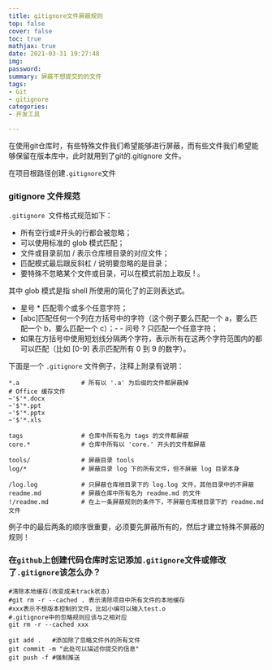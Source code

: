 ```yaml
---
title: gitignore文件屏蔽规则
top: false
cover: false
toc: true
mathjax: true
date: 2021-03-31 19:27:48
img:
password:
summary: 屏蔽不想提交的的文件
tags:
- Git
- gitignore
categories:
- 开发工具

---
```



在使用git仓库时，有些特殊文件我们希望能够进行屏蔽，而有些文件我们希望能够保留在版本库中，此时就用到了git的.gitignore 文件。

在项目根路径创建`.gitignore`文件

### gitignore 文件规范
`.gitignore `文件格式规范如下：

- 所有空行或#开头的行都会被忽略；
- 可以使用标准的 glob 模式匹配；
- 文件或目录前加 / 表示仓库根目录的对应文件；
- 匹配模式最后跟反斜杠 / 说明要忽略的是目录；
- 要特殊不忽略某个文件或目录，可以在模式前加上取反 ! 。

其中 glob 模式是指 shell 所使用的简化了的正则表达式。

- 星号 * 匹配零个或多个任意字符；
- [abc]匹配任何一个列在方括号中的字符（这个例子要么匹配一个 a，要么匹配一个 b，要么匹配一个 c）；- - 问号 ? 只匹配一个任意字符；
- 如果在方括号中使用短划线分隔两个字符，表示所有在这两个字符范围内的都可以匹配（比如 [0-9] 表示匹配所有 0 到 9 的数字）。

下面是一个 `.gitignore` 文件例子，注释上附录有说明：
```
*.a                 # 所有以 '.a' 为后缀的文件都屏蔽掉
# Office 缓存文件
~'$'*.docx
~'$'*.ppt
~'$'*.pptx 
~'$'*.xls

tags                # 仓库中所有名为 tags 的文件都屏蔽
core.*              # 仓库中所有以 'core.' 开头的文件都屏蔽

tools/              # 屏蔽目录 tools
log/*               # 屏蔽目录 log 下的所有文件，但不屏蔽 log 目录本身

/log.log            # 只屏蔽仓库根目录下的 log.log 文件，其他目录中的不屏蔽
readme.md           # 屏蔽仓库中所有名为 readme.md 的文件
!/readme.md         # 在上一条屏蔽规则的条件下，不屏蔽仓库根目录下的 readme.md 文件
```

例子中的最后两条的顺序很重要，必须要先屏蔽所有的，然后才建立特殊不屏蔽的规则！


### 在`github`上创建代码仓库时忘记添加`.gitignore`文件或修改了`.gitignore`该怎么办？

```
#清除本地缓存(改变成未track状态)
#git rm -r --cached . 表示清除项目中所有文件的本地缓存
#xxx表示不想版本控制的文件，比如小编可以输入test.o
#.gitignore中的忽略规则应该与之相对应
git rm -r --cached xxx

git add .   #添加除了忽略文件外的所有文件
git commit -m "此处可以描述你提交的信息"
git push -f #强制推送
```